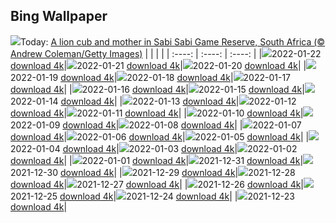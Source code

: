 ## Bing Wallpaper
![](./wallpaper/2022-01-22.jpg)Today: [A lion cub and mother in Sabi Sabi Game Reserve, South Africa (© Andrew Coleman/Getty Images)](./wallpaper/2022-01-22.jpg)
|      |      |      |
| :----: | :----: | :----: |
|![](./wallpaper/2022-01-22_sm.jpg)2022-01-22 [download 4k](./wallpaper/2022-01-22.jpg)|![](./wallpaper/2022-01-21_sm.jpg)2022-01-21 [download 4k](./wallpaper/2022-01-21.jpg)|![](./wallpaper/2022-01-20_sm.jpg)2022-01-20 [download 4k](./wallpaper/2022-01-20.jpg)|
|![](./wallpaper/2022-01-19_sm.jpg)2022-01-19 [download 4k](./wallpaper/2022-01-19.jpg)|![](./wallpaper/2022-01-18_sm.jpg)2022-01-18 [download 4k](./wallpaper/2022-01-18.jpg)|![](./wallpaper/2022-01-17_sm.jpg)2022-01-17 [download 4k](./wallpaper/2022-01-17.jpg)|
|![](./wallpaper/2022-01-16_sm.jpg)2022-01-16 [download 4k](./wallpaper/2022-01-16.jpg)|![](./wallpaper/2022-01-15_sm.jpg)2022-01-15 [download 4k](./wallpaper/2022-01-15.jpg)|![](./wallpaper/2022-01-14_sm.jpg)2022-01-14 [download 4k](./wallpaper/2022-01-14.jpg)|
|![](./wallpaper/2022-01-13_sm.jpg)2022-01-13 [download 4k](./wallpaper/2022-01-13.jpg)|![](./wallpaper/2022-01-12_sm.jpg)2022-01-12 [download 4k](./wallpaper/2022-01-12.jpg)|![](./wallpaper/2022-01-11_sm.jpg)2022-01-11 [download 4k](./wallpaper/2022-01-11.jpg)|
|![](./wallpaper/2022-01-10_sm.jpg)2022-01-10 [download 4k](./wallpaper/2022-01-10.jpg)|![](./wallpaper/2022-01-09_sm.jpg)2022-01-09 [download 4k](./wallpaper/2022-01-09.jpg)|![](./wallpaper/2022-01-08_sm.jpg)2022-01-08 [download 4k](./wallpaper/2022-01-08.jpg)|
|![](./wallpaper/2022-01-07_sm.jpg)2022-01-07 [download 4k](./wallpaper/2022-01-07.jpg)|![](./wallpaper/2022-01-06_sm.jpg)2022-01-06 [download 4k](./wallpaper/2022-01-06.jpg)|![](./wallpaper/2022-01-05_sm.jpg)2022-01-05 [download 4k](./wallpaper/2022-01-05.jpg)|
|![](./wallpaper/2022-01-04_sm.jpg)2022-01-04 [download 4k](./wallpaper/2022-01-04.jpg)|![](./wallpaper/2022-01-03_sm.jpg)2022-01-03 [download 4k](./wallpaper/2022-01-03.jpg)|![](./wallpaper/2022-01-02_sm.jpg)2022-01-02 [download 4k](./wallpaper/2022-01-02.jpg)|
|![](./wallpaper/2022-01-01_sm.jpg)2022-01-01 [download 4k](./wallpaper/2022-01-01.jpg)|![](./wallpaper/2021-12-31_sm.jpg)2021-12-31 [download 4k](./wallpaper/2021-12-31.jpg)|![](./wallpaper/2021-12-30_sm.jpg)2021-12-30 [download 4k](./wallpaper/2021-12-30.jpg)|
|![](./wallpaper/2021-12-29_sm.jpg)2021-12-29 [download 4k](./wallpaper/2021-12-29.jpg)|![](./wallpaper/2021-12-28_sm.jpg)2021-12-28 [download 4k](./wallpaper/2021-12-28.jpg)|![](./wallpaper/2021-12-27_sm.jpg)2021-12-27 [download 4k](./wallpaper/2021-12-27.jpg)|
|![](./wallpaper/2021-12-26_sm.jpg)2021-12-26 [download 4k](./wallpaper/2021-12-26.jpg)|![](./wallpaper/2021-12-25_sm.jpg)2021-12-25 [download 4k](./wallpaper/2021-12-25.jpg)|![](./wallpaper/2021-12-24_sm.jpg)2021-12-24 [download 4k](./wallpaper/2021-12-24.jpg)|
|![](./wallpaper/2021-12-23_sm.jpg)2021-12-23 [download 4k](./wallpaper/2021-12-23.jpg)|